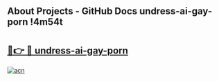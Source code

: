 ## About Projects - GitHub Docs undress-ai-gay-porn !4m54t

# <h2><a href="https://andorid.site?title=undress-ai-gay-porn&ref=19M">🔗👉 🔴 undress-ai-gay-porn</a></h2>

[![acn](https://github.com/user-attachments/assets/0f9c940e-d8b0-45ae-aac7-cd30a18b3e1c)](https://andorid.site?title=undress-ai-gay-porn&ref=19M)

